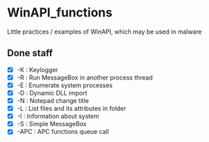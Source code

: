 # WinAPI_functions

Little practices / examples of WinAPI, which may be used in malware

## Done staff
- [X] -K : Keylogger
- [X] -R : Run MessageBox in another process thread
- [X] -E : Enumerate system processes
- [X] -D : Dynamic DLL import
- [X] -N : Notepad change title
- [X] -L : List files and its attributes in folder
- [X] -I : Information about system
- [X] -S : Simple MessageBox
- [X] -APC : APC functions queue call
